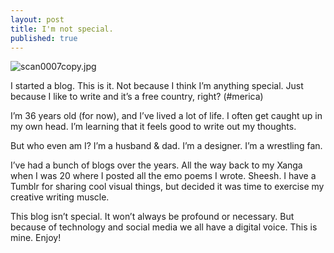```yaml
---
layout: post
title: I'm not special.
published: true
---
```

![scan0007copy.jpg]({{site.baseurl}}/_posts/scan0007copy.jpg)

I started a blog.
This is it.
Not because I think I’m anything special.
Just because I like to write and it’s a free country, right? (#merica)

I’m 36 years old (for now), and I’ve lived a lot of life.
I often get caught up in my own head.
I’m learning that it feels good to write out my thoughts.

But who even am I?
I’m a husband & dad.
I’m a designer.
I’m a wrestling fan.

I’ve had a bunch of blogs over the years. All the way back to my Xanga when I was 20 where I posted all the emo poems I wrote. Sheesh. I have a Tumblr for sharing cool visual things, but decided it was time to exercise my creative writing muscle.

This blog isn’t special.
It won’t always be profound or necessary.
But because of technology and social media we all have a digital voice.
This is mine. Enjoy!
